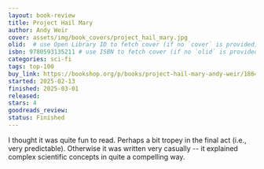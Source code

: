 ```yaml
---
layout: book-review
title: Project Hail Mary
author: Andy Weir
cover: assets/img/book_covers/project_hail_mary.jpg
olid:  # use Open Library ID to fetch cover (if no `cover` is provided)
isbn: 9780593135211 # use ISBN to fetch cover (if no `olid` is provided, dashes are optional)
categories: sci-fi
tags: top-100
buy_link: https://bookshop.org/p/books/project-hail-mary-andy-weir/18644162?ean=9780593135211&next=t
started: 2025-02-13
finished: 2025-03-01
released: 
stars: 4
goodreads_review: 
status: Finished
---
```


I thought it was quite fun to read. Perhaps a bit tropey in the final act (i.e., very predictable). Otherwise it was written very casually -- it explained complex scientific concepts in quite a compelling way. 
